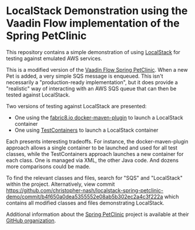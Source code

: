 # LocalStack Demonstration using the Vaadin Flow implementation of the Spring PetClinic

This repository contains a simple demonstration of using [LocalStack](https://localstack.cloud/) for testing against
emulated AWS services.

This is a modified version of
the [Vaadin Flow Spring PetClinic](https://github.com/spring-petclinic/spring-petclinic-vaadin-flow). When a new Pet is
added, a very simple SQS message is enqueued. This isn't necessarily a "production-ready implementation", but it does
provide a "realistic" way of interacting with an AWS SQS queue that can then be tested against LocalStack.

Two versions of testing against LocalStack are presented:

* One using the [fabric8.io docker-maven-plugin](https://dmp.fabric8.io/) to launch a LocalStack container
* One using [TestContainers](https://www.testcontainers.org/) to launch a LocalStack container

Each presents interesting tradeoffs. For instance, the docker-maven-plugin approach allows a single container to be
launched and used for all test classes, while the TestContainers approach launches a new container for each class. One
is managed via XML, the other Java code. And dozens more comparisons could be made.

To find the relevant classes and files, search for "SQS" and "LocalStack" within the project. Alternatively, view commit https://github.com/christopher-nash/localstack-spring-petclinic-demo/commit/b4f650a0dea5355552e08ab5b302ec2a4c3f222a
which contains all modified classes and files demonstrating LocalStack.

Additional information about the [Spring PetClinic](https://spring-petclinic.github.io/) project is available at their
[GitHub organization](https://github.com/spring-petclinic).
